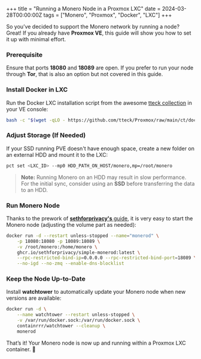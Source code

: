 +++
title = "Running a Monero Node in a Proxmox LXC"
date = 2024-03-28T00:00:00Z
tags = ["Monero", "Proxmox", "Docker", "LXC"]
+++

So you’ve decided to support the Monero network by running a node? Great! If you already have **Proxmox VE**, this guide will show you how to set it up with minimal effort.

### Prerequisite

Ensure that ports **18080** and **18089** are open. If you prefer to run your node through **Tor**, that is also an option but not covered in this guide.

### Install Docker in LXC

Run the Docker LXC installation script from the awesome [tteck collection](https://tteck.github.io/Proxmox/) in your VE console:

```sh
bash -c "$(wget -qLO - https://github.com/tteck/Proxmox/raw/main/ct/docker.sh)"
```

### Adjust Storage (If Needed)

If your SSD running PVE doesn't have enough space, create a new folder on an external HDD and mount it to the LXC:

```sh
pct set <LXC_ID> --mp0 HDD_PATH_ON_HOST/monero,mp=/root/monero
```

> **Note:** Running Monero on an HDD may result in slow performance. For the initial sync, consider using an **SSD** before transferring the data to an HDD.

### Run Monero Node

Thanks to the prework of [**sethforprivacy's** guide](https://sethforprivacy.com/guides/run-a-monero-node/), it is very easy to start the Monero node (adjusting the volume part as needed):

```sh
docker run -d --restart unless-stopped --name="monerod" \
    -p 18080:18080 -p 18089:18089 \
    -v /root/monero:/home/monero \
    ghcr.io/sethforprivacy/simple-monerod:latest \
    --rpc-restricted-bind-ip=0.0.0.0 --rpc-restricted-bind-port=18089 \
    --no-igd --no-zmq --enable-dns-blocklist
```

### Keep the Node Up-to-Date

Install **watchtower** to automatically update your Monero node when new versions are available:

```sh
docker run -d \
    --name watchtower --restart unless-stopped \
    -v /var/run/docker.sock:/var/run/docker.sock \
    containrrr/watchtower --cleanup \
    monerod
```

That’s it! Your Monero node is now up and running within a Proxmox LXC container. 🚀
